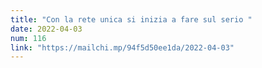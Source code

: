 ```yaml
---
title: "Con la rete unica si inizia a fare sul serio "
date: 2022-04-03
num: 116
link: "https://mailchi.mp/94f5d50ee1da/2022-04-03"
---
```

